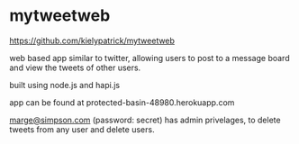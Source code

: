 # mytweetweb

https://github.com/kielypatrick/mytweetweb


web based app similar to twitter, allowing users to post to a message board and view the tweets of other users.

built using node.js and hapi.js

app can be found at protected-basin-48980.herokuapp.com


marge@simpson.com (password: secret) has admin privelages, to delete tweets from any user and delete users.
